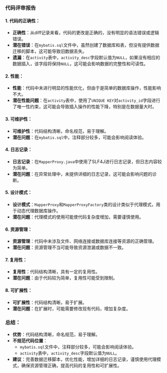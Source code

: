 ### 代码评审报告

#### 1. 代码的正确性：
- **正确性**：从diff记录来看，代码的更改是正确的，没有明显的语法错误或逻辑错误。
- **潜在错误**：在`mybatis.sql`文件中，虽然创建了数据库和表，但没有提供数据迁移的脚本，这可能导致旧数据丢失。
- **遗漏**：在`activity`表中，`activity_desc`字段默认值为`NULL`，如果没有相应的数据插入，该字段将保持`NULL`，这可能会影响数据的完整性和可读性。

#### 2. 性能：
- **性能**：代码中未进行明显的性能优化，但由于是简单的数据库操作，性能影响不大。
- **潜在性能问题**：在`activity`表中，使用了`UNIQUE KEY`对`activity_id`字段进行了唯一性约束，这可能会导致插入操作的性能下降，特别是在数据量大时。

#### 3. 可维护性：
- **可维护性**：代码结构清晰，命名规范，易于理解。
- **潜在问题**：在`mybatis.sql`中，注释部分较多，可能会影响阅读体验。

#### 4. 日志记录：
- **日志记录**：在`MapperProxy.java`中使用了SLF4J进行日志记录，但日志内容较为简单。
- **潜在问题**：在异常处理中，未提供详细的日志记录，这可能会影响问题的诊断。

#### 5. 设计模式：
- **设计模式**：`MapperProxy`和`MapperProxyFactory`类的设计类似于代理模式，用于动态代理数据库操作。
- **潜在问题**：代理模式的使用可能使代码复杂度增加，需要谨慎使用。

#### 6. 资源管理：
- **资源管理**：代码中未涉及文件、网络连接或数据库连接等资源的正确管理。
- **潜在问题**：资源管理不当可能导致资源泄漏或数据不一致。

#### 7. 复用性：
- **复用性**：代码结构清晰，具有一定的复用性。
- **潜在问题**：由于代码较为简单，复用性可能受到限制。

#### 8. 可扩展性：
- **可扩展性**：代码结构清晰，易于扩展。
- **潜在问题**：在扩展时，可能需要修改现有代码，增加复杂度。

### 总结：
- **优势**：代码结构清晰，命名规范，易于理解。
- **不规范代码位置**：
  - `mybatis.sql`文件中，注释部分较多，可能会影响阅读体验。
  - `activity`表中，`activity_desc`字段默认值为`NULL`。
- **建议**：完善数据迁移脚本，优化性能，增加详细的日志记录，谨慎使用代理模式，确保资源管理正确，提高代码的复用性和可扩展性。